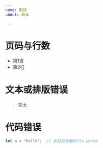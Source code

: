 ```yaml
---
name: 勘误
about: 勘误

---
```


# 页码与行数

- 第1页
- 第2行

# 文本或排版错误

> 暂无

# 代码错误

```rust
let a = "hello";  // 此处应该是hello world
```
